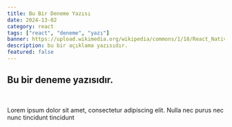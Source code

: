 ```yaml
---
title: Bu Bir Deneme Yazısı
date: 2024-13-02
category: react
tags: ["react", "deneme", "yazı"]
banner: https://upload.wikimedia.org/wikipedia/commons/1/18/React_Native_Logo.png
description: bu bir açıklama yazısıdır.
featured: false
---
```


## Bu bir deneme yazısıdır.

<br />

Lorem ipsum dolor sit amet, consectetur adipiscing elit. Nulla nec purus nec nunc tincidunt tincidunt
